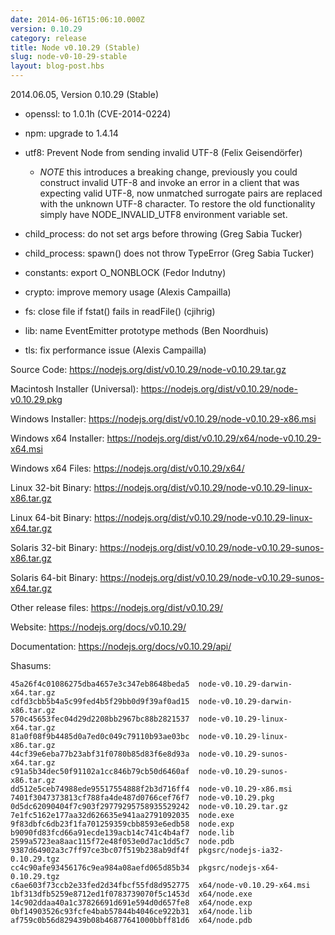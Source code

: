 ```yaml
---
date: 2014-06-16T15:06:10.000Z
version: 0.10.29
category: release
title: Node v0.10.29 (Stable)
slug: node-v0-10-29-stable
layout: blog-post.hbs
---
```


2014.06.05, Version 0.10.29 (Stable)

* openssl: to 1.0.1h (CVE-2014-0224)

* npm: upgrade to 1.4.14

* utf8: Prevent Node from sending invalid UTF-8 (Felix Geisendörfer)
  - *NOTE* this introduces a breaking change, previously you could construct
invalid UTF-8 and invoke an error in a client that was expecting valid
UTF-8, now unmatched surrogate pairs are replaced with the unknown UTF-8
character. To restore the old functionality simply have NODE_INVALID_UTF8
environment variable set.

* child_process: do not set args before throwing (Greg Sabia Tucker)

* child_process: spawn() does not throw TypeError (Greg Sabia Tucker)

* constants: export O_NONBLOCK (Fedor Indutny)

* crypto: improve memory usage (Alexis Campailla)

* fs: close file if fstat() fails in readFile() (cjihrig)

* lib: name EventEmitter prototype methods (Ben Noordhuis)

* tls: fix performance issue (Alexis Campailla)

Source Code: https://nodejs.org/dist/v0.10.29/node-v0.10.29.tar.gz

Macintosh Installer (Universal): https://nodejs.org/dist/v0.10.29/node-v0.10.29.pkg

Windows Installer: https://nodejs.org/dist/v0.10.29/node-v0.10.29-x86.msi

Windows x64 Installer: https://nodejs.org/dist/v0.10.29/x64/node-v0.10.29-x64.msi

Windows x64 Files: https://nodejs.org/dist/v0.10.29/x64/

Linux 32-bit Binary: https://nodejs.org/dist/v0.10.29/node-v0.10.29-linux-x86.tar.gz

Linux 64-bit Binary: https://nodejs.org/dist/v0.10.29/node-v0.10.29-linux-x64.tar.gz

Solaris 32-bit Binary: https://nodejs.org/dist/v0.10.29/node-v0.10.29-sunos-x86.tar.gz

Solaris 64-bit Binary: https://nodejs.org/dist/v0.10.29/node-v0.10.29-sunos-x64.tar.gz

Other release files: https://nodejs.org/dist/v0.10.29/

Website: https://nodejs.org/docs/v0.10.29/

Documentation: https://nodejs.org/docs/v0.10.29/api/

Shasums:
```
45a26f4c01086275dba4657e3c347eb8648beda5  node-v0.10.29-darwin-x64.tar.gz
cdfd3cbb5b4a5c99fed4b5f29bb0d9f39af0ad15  node-v0.10.29-darwin-x86.tar.gz
570c45653fec04d29d2208bb2967bc88b2821537  node-v0.10.29-linux-x64.tar.gz
81a0f08f9b4485d0a7ed0c049c79110b93ae03bc  node-v0.10.29-linux-x86.tar.gz
44cf39e6eba77b23abf31f0780b85d83f6e8d93a  node-v0.10.29-sunos-x64.tar.gz
c91a5b34dec50f91102a1cc846b79cb50d6460af  node-v0.10.29-sunos-x86.tar.gz
dd512e5ceb74988ede95517554888f2b3d716ff4  node-v0.10.29-x86.msi
7401f3047373813cf788fa4de487d0766cef76f7  node-v0.10.29.pkg
0d5dc62090404f7c903f29779295758935529242  node-v0.10.29.tar.gz
7e1fc5162e177aa32d626635e941aa2791092035  node.exe
9f83dbfc6db23f1fa701259359cbb8593e6edb58  node.exp
b9090fd83fcd66a91ecde139acb14c741c4b4af7  node.lib
2599a5723ea8aac115f72e48f053e0d7ac1dd5c7  node.pdb
9387d64902a3c7ff97ce3bc07f519b238ab9df4f  pkgsrc/nodejs-ia32-0.10.29.tgz
cc4c90afe93456176c9ea984a08aefd065d85b34  pkgsrc/nodejs-x64-0.10.29.tgz
c6ae603f73ccb2e33fed2d34fbcf55fd8d952775  x64/node-v0.10.29-x64.msi
1bf313dfb5259e8712ed1f0783739070f5c1453d  x64/node.exe
14c902ddaa40a1c37826691d691e594d0d657fe8  x64/node.exp
0bf14903526c93fcfe4bab57844b4046ce922b31  x64/node.lib
af759c0b56d829439b08b46877641000bbff81d6  x64/node.pdb
```
